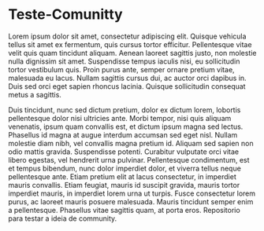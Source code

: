 # Teste-Comunitty

Lorem ipsum dolor sit amet, consectetur adipiscing elit. Quisque vehicula tellus sit amet ex fermentum, quis cursus tortor efficitur. Pellentesque vitae velit quis quam tincidunt aliquam. Aenean laoreet sagittis justo, non molestie nulla dignissim sit amet. Suspendisse tempus iaculis nisi, eu sollicitudin tortor vestibulum quis. Proin purus ante, semper ornare pretium vitae, malesuada eu lacus. Nullam sagittis cursus dui, ac auctor orci dapibus in. Duis sed orci eget sapien rhoncus lacinia. Quisque sollicitudin consequat metus a sagittis.

Duis tincidunt, nunc sed dictum pretium, dolor ex dictum lorem, lobortis pellentesque dolor nisi ultricies ante. Morbi tempor, nisi quis aliquam venenatis, ipsum quam convallis est, et dictum ipsum magna sed lectus. Phasellus id magna at augue interdum accumsan sed eget nisl. Nullam molestie diam nibh, vel convallis magna pretium id. Aliquam sed sapien non odio mattis gravida. Suspendisse potenti. Curabitur vulputate orci vitae libero egestas, vel hendrerit urna pulvinar. Pellentesque condimentum, est et tempus bibendum, nunc dolor imperdiet dolor, et viverra tellus neque pellentesque ante. Etiam pretium elit at lacus consectetur, in imperdiet mauris convallis. Etiam feugiat, mauris id suscipit gravida, mauris tortor imperdiet mauris, in imperdiet lorem urna ut turpis. Fusce consectetur lorem purus, ac laoreet mauris posuere malesuada. Mauris tincidunt semper enim a pellentesque. Phasellus vitae sagittis quam, at porta eros.
Repositorio para testar a ideia de community.
